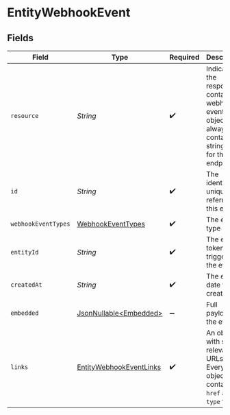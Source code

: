 # EntityWebhookEvent


## Fields

| Field                                                                                                             | Type                                                                                                              | Required                                                                                                          | Description                                                                                                       | Example                                                                                                           |
| ----------------------------------------------------------------------------------------------------------------- | ----------------------------------------------------------------------------------------------------------------- | ----------------------------------------------------------------------------------------------------------------- | ----------------------------------------------------------------------------------------------------------------- | ----------------------------------------------------------------------------------------------------------------- |
| `resource`                                                                                                        | *String*                                                                                                          | :heavy_check_mark:                                                                                                | Indicates the response contains a webhook event object. Will always contain the string `event` for this endpoint. | event                                                                                                             |
| `id`                                                                                                              | *String*                                                                                                          | :heavy_check_mark:                                                                                                | The identifier uniquely referring to this event.                                                                  | event_GvJ8WHrp5isUdRub9CJyH                                                                                       |
| `webhookEventTypes`                                                                                               | [WebhookEventTypes](../../models/components/WebhookEventTypes.md)                                                 | :heavy_check_mark:                                                                                                | The event's type                                                                                                  | payment-link.paid                                                                                                 |
| `entityId`                                                                                                        | *String*                                                                                                          | :heavy_check_mark:                                                                                                | The entity token that triggered the event                                                                         | pl_qng5gbbv8NAZ5gpM5ZYgx                                                                                          |
| `createdAt`                                                                                                       | *String*                                                                                                          | :heavy_check_mark:                                                                                                | The event's date time of creation.                                                                                | 2024-06-10T14:23:45Z                                                                                              |
| `embedded`                                                                                                        | [JsonNullable\<Embedded>](../../models/components/Embedded.md)                                                    | :heavy_minus_sign:                                                                                                | Full payload of the event.                                                                                        |                                                                                                                   |
| `links`                                                                                                           | [EntityWebhookEventLinks](../../models/components/EntityWebhookEventLinks.md)                                     | :heavy_check_mark:                                                                                                | An object with several relevant URLs. Every URL object will contain an `href` and a `type` field.                 |                                                                                                                   |